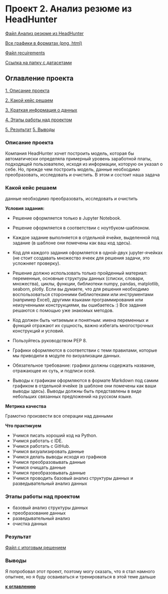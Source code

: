 # Проект 2. Анализ резюме из HeadHunter
[Файл Анализ резюме из HeadHunter](https://github.com/sibainu2010/skillfactory_ds/blob/main/project_2/PROJECT-1.Анализ%резюме%из%HeadHunter.ipynb)

[Все графики в форматах (png, html)](https://github.com/sibainu2010/skillfactory_ds/blob/main/project_2/все%графики%в%HTML.ipynb)

[Файл recuirements](https://github.com/sibainu2010/skillfactory_ds/blob/main/project_2/PROJECT-1.Анализ%резюме%из%HeadHunter.ipynb)

[Ссылка на папку с датасетами](https://drive.google.com/drive/folders/1d2PWiI85JFl9ogZNdQYqOI85NxGxo56q?usp=sharing)

## Оглавление проекта
[1. Описание проекта](https://github.com/sibainu2010/skillfactory_ds/blob/main/project_2/README.md#Описание-проекта)

[2. Какой кейс решаем](https://github.com/sibainu2010/skillfactory_ds/blob/main/project_2/README.md#Какой-кейс-решаем)

[3. Краткая информация о данных](https://github.com/sibainu2010/skillfactory_ds/blob/main/project_2/README.md#Краткая-информация-о-данных)

[4. Этапы работы над проектом](https://github.com/sibainu2010/skillfactory_ds/blob/main/project_2/README.md#Этапы-работы-над-проектом)

[5. Результат](https://github.com/sibainu2010/skillfactory_ds/blob/main/project_2/README.md#Результат)
[5. Выводы](https://github.com/sibainu2010/skillfactory_ds/blob/main/project_2/README.md#Выводы)

### Описание проекта
 Компания HeadHunter хочет построить модель, которая бы автоматически определяла примерный уровень заработной платы, подходящей пользователю, исходя из информации, которую он указал о себе. Но, прежде чем построить модель, данные необходимо преобразовать, исследовать и очистить. В этом и состоит наша задача

### Какой кейс решаем
данные необходимо преобразовать, исследовать и очистить

**Условия задания:**
- Решение оформляется только в Jupyter Notebook.

- Решение оформляется в соответствии с ноутбуком-шаблоном.

- Каждое задание выполняется в отдельной ячейке, выделенной под задание (в шаблоне они помечены как ваш код здесь).

- Код для каждого задания оформляется в одной-двух jupyter-ячейках (не стоит создавать множество ячеек для решения задачи, это усложняет проверку).

- Решение должно использовать только пройденный материал: переменные, основные структуры данных (списки, словари, множества), циклы, функции, библиотеки numpy, pandas, matplotlib, seaborn, plotly. Если вы думаете, что для решения необходимо воспользоваться сторонними библиотеками или инструментами (например Excel), другими языками программирования или неизученными конструкциями, вы ошибаетесь :) Все задания решаются с помощью уже знакомых методов.

- Код должен быть читаемым и понятным: имена переменных и функций отражают их сущность, важно избегать многострочных конструкций и условий.

- Пользуйтесь руководством PEP 8.

- Графики оформляются в соответствии с теми правилами, которые мы приводили в модуле по визуализации данных.

- Обязательное требование: графики должны содержать название, отражающее их суть, и подписи осей.

- Выводы к графикам оформляются в формате Markdown под самим графиком в отдельной ячейке (в шаблоне они помечены как ваши выводы здесь). Выводы должны быть представлены в виде небольших связанных предложений на русском языке.

**Метрика качества**

Грамотно произвести все операции над данными 

**Что практикуем**
- Учимся писать хороший код на Python.
- Учимся работать с IDE.
- Учимся работать с GitHub.
- Учимся визуализировать данные
- Учимся делать выводы исходя из графиков
- Учимся преобразовывать данные
- Учимся очищать данные
- Учимся преобразовывать данные
- Учимся проводить базовый анализ структуры данных и разведывательный анализ данных

### Этапы работы над проектом
- базовый анализ структуры данных
- преобразование данных
- разведывательный анализ
- очистка данных

### Результат 
[Файл с итоговым решением](https://github.com/sibainu2010/skillfactory_ds/blob/main/project_2/PROJECT-1.Анализ%резюме%из%HeadHunter.ipynb)

### Выводы 
Я попробовал этот проект, поэтому могу сказать, что я стал намного опытнее, но я буду осваиваться и тренироваться в этой теме дальше

**[к оглавлению](https://github.com/sibainu2010/skillfactory_ds/tree/main/project_0#оглавление-проекта)**